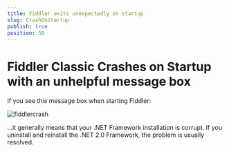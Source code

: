 ```yaml
---
title: Fiddler exits unexpectedly on startup
slug: CrashOnStartup
publish: true
position: 50
---
```


# Fiddler Classic Crashes on Startup with an unhelpful message box

If you see this message box when starting Fiddler:

![fiddlercrash](../images/fiddlercrash.png)  

...it generally means that your .NET Framework installation is corrupt.  If you uninstall and reinstall the .NET 2.0 Framework, the problem is usually resolved.